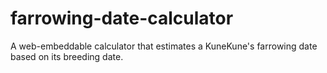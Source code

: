# farrowing-date-calculator
A web-embeddable calculator that estimates a KuneKune's farrowing date based on its breeding date.
